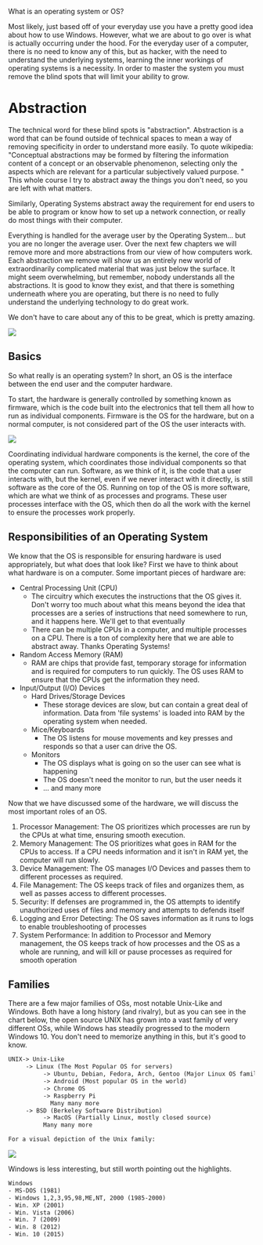 What is an operating system or OS?

Most likely, just based off of your everyday use you have a pretty good
idea about how to use Windows. However, what we are about to go over is
what is actually occurring under the hood. For the everyday user of a
computer, there is no need to know any of this, but as hacker, with the
need to understand the underlying systems, learning the inner workings
of operating systems is a necessity. In order to master the system you
must remove the blind spots that will limit your ability to grow.

# Abstraction

The technical word for these blind spots is "abstraction". Abstraction
is a word that can be found outside of technical spaces to mean a way of
removing specificity in order to understand more easily. To quote
wikipedia: "Conceptual abstractions may be formed by filtering the
information content of a concept or an observable phenomenon, selecting
only the aspects which are relevant for a particular subjectively valued
purpose. " This whole course I try to abstract away the things you don't
need, so you are left with what matters.

Similarly, Operating Systems abstract away the requirement for end users
to be able to program or know how to set up a network connection, or
really do most things with their computer.

Everything is handled for the average user by the Operating System...
but you are no longer the average user. Over the next few chapters we
will remove more and more abstractions from our view of how computers
work. Each abstraction we remove will show us an entirely new world of
extraordinarily complicated material that was just below the surface. It
might seem overwhelming, but remember, nobody understands all the
abstractions. It is good to know they exist, and that there is something
underneath where you are operating, but there is no need to fully
understand the underlying technology to do great work.

We don't have to care about any of this to be great, which is pretty
amazing.

[![](https://files.cdn.thinkific.com/file_uploads/429463/images/9d6/486/5b5/1629584983605.jpg)](https://en.wikipedia.org/wiki/Linux)

## Basics

So what really is an operating system? In short, an OS is the interface
between the end user and the computer hardware.

To start, the hardware is generally controlled by something known as
firmware, which is the code built into the electronics that tell them
all how to run as individual components. Firmware is the OS for the
hardware, but on a normal computer, is not considered part of the OS the
user interacts with.

[![](https://files.cdn.thinkific.com/file_uploads/429463/images/344/f30/406/1629584981534.jpg)](https://en.wikipedia.org/wiki/Operating_system)

Coordinating individual hardware components is the kernel, the core of
the operating system, which coordinates those individual components so
that the computer can run. Software, as we think of it, is the code that
a user interacts with, but the kernel, even if we never interact with it
directly, is still software as the core of the OS. Running on top of the
OS is more software, which are what we think of as processes and
programs. These user processes interface with the OS, which then do all
the work with the kernel to ensure the processes work properly.

## Responsibilities of an Operating System

We know that the OS is responsible for ensuring hardware is used
appropriately, but what does that look like? First we have to think
about what hardware is on a computer. Some important pieces of hardware
are:

-   Central Processing Unit (CPU)
    -   The circuitry which executes the instructions that the OS gives
        it. Don't worry too much about what this means beyond the idea
        that processes are a series of instructions that need somewhere
        to run, and it happens here. We'll get to that eventually
    -   There can be multiple CPUs in a computer, and multiple processes
        on a CPU. There is a ton of complexity here that we are able to
        abstract away. Thanks Operating Systems!
-   Random Access Memory (RAM)
    -   RAM are chips that provide fast, temporary storage for
        information and is required for computers to run quickly. The OS
        uses RAM to ensure that the CPUs get the information they need.
-   Input/Output (I/O) Devices
    -   Hard Drives/Storage Devices
        -   These storage devices are slow, but can contain a great deal
            of information. Data from 'file systems' is loaded into RAM
            by the operating system when needed.
    -   Mice/Keyboards
        -   The OS listens for mouse movements and key presses and
            responds so that a user can drive the OS.
    -   Monitors
        -   The OS displays what is going on so the user can see what is
            happening
        -   The OS doesn't need the monitor to run, but the user needs
            it
        -   ... and many more

Now that we have discussed some of the hardware, we will discuss the
most important roles of an OS.

1.  Processor Management: The OS prioritizes which processes are run by
    the CPUs at what time, ensuring smooth execution.
2.  Memory Management: The OS prioritizes what goes in RAM for the CPUs
    to access. If a CPU needs information and it isn't in RAM yet, the
    computer will run slowly.
3.  Device Management: The OS manages I/O Devices and passes them to
    different processes as required.
4.  File Management: The OS keeps track of files and organizes them, as
    well as passes access to different processes.
5.  Security: If defenses are programmed in, the OS attempts to identify
    unauthorized uses of files and memory and attempts to defends itself
6.  Logging and Error Detecting: The OS saves information as it runs to
    logs to enable troubleshooting of processes
7.  System Performance: In addition to Processor and Memory management,
    the OS keeps track of how processes and the OS as a whole are
    running, and will kill or pause processes as required for smooth
    operation

## Families

There are a few major families of OSs, most notable Unix-Like and
Windows. Both have a long history (and rivalry), but as you can see in
the chart below, the open source UNIX has grown into a vast family of
very different OSs, while Windows has steadily progressed to the modern
Windows 10. You don't need to memorize anything in this, but it's good
to know.

``` default
UNIX-> Unix-Like  
     -> Linux (The Most Popular OS for servers)                      
          -> Ubuntu, Debian, Fedora, Arch, Gentoo (Major Linux OS families)            
          -> Android (Most popular OS in the world)                     
          -> Chrome OS                      
          -> Raspberry Pi                    
            Many many more                  
     -> BSD (Berkeley Software Distribution)                    
          -> MacOS (Partially Linux, mostly closed source)                      
          Many many more

For a visual depiction of the Unix family:
```

[![](https://files.cdn.thinkific.com/file_uploads/429463/images/a8f/ea2/09c/1629584982269.jpg)](https://en.wikipedia.org/wiki/Unix)

Windows is less interesting, but still worth pointing out the
highlights.

``` default
Windows  
- MS-DOS (1981)  
- Windows 1,2,3,95,98,ME,NT, 2000 (1985-2000)  
- Win. XP (2001)  
- Win. Vista (2006)  
- Win. 7 (2009)  
- Win. 8 (2012)  
- Win. 10 (2015)
```
